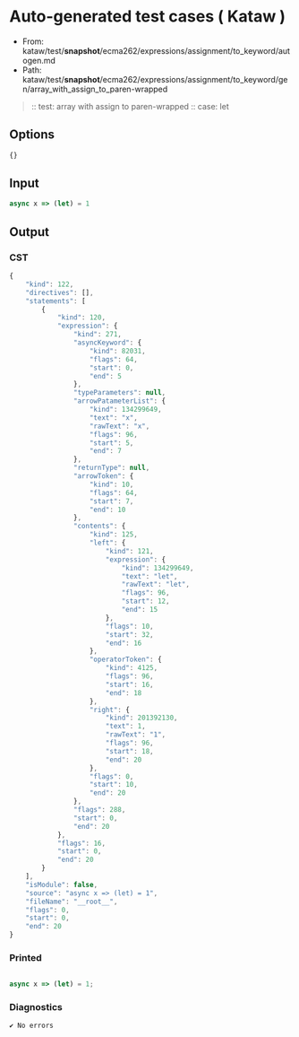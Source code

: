 # Auto-generated test cases ( Kataw )
- From: kataw/test/__snapshot__/ecma262/expressions/assignment/to_keyword/autogen.md
- Path: kataw/test/__snapshot__/ecma262/expressions/assignment/to_keyword/gen/array_with_assign_to_paren-wrapped
> :: test: array with assign to paren-wrapped
> :: case: let
## Options

`````js
{}
`````
## Input

`````js
async x => (let) = 1
`````
## Output

### CST

```javascript
{
    "kind": 122,
    "directives": [],
    "statements": [
        {
            "kind": 120,
            "expression": {
                "kind": 271,
                "asyncKeyword": {
                    "kind": 82031,
                    "flags": 64,
                    "start": 0,
                    "end": 5
                },
                "typeParameters": null,
                "arrowPatameterList": {
                    "kind": 134299649,
                    "text": "x",
                    "rawText": "x",
                    "flags": 96,
                    "start": 5,
                    "end": 7
                },
                "returnType": null,
                "arrowToken": {
                    "kind": 10,
                    "flags": 64,
                    "start": 7,
                    "end": 10
                },
                "contents": {
                    "kind": 125,
                    "left": {
                        "kind": 121,
                        "expression": {
                            "kind": 134299649,
                            "text": "let",
                            "rawText": "let",
                            "flags": 96,
                            "start": 12,
                            "end": 15
                        },
                        "flags": 10,
                        "start": 32,
                        "end": 16
                    },
                    "operatorToken": {
                        "kind": 4125,
                        "flags": 96,
                        "start": 16,
                        "end": 18
                    },
                    "right": {
                        "kind": 201392130,
                        "text": 1,
                        "rawText": "1",
                        "flags": 96,
                        "start": 18,
                        "end": 20
                    },
                    "flags": 0,
                    "start": 10,
                    "end": 20
                },
                "flags": 288,
                "start": 0,
                "end": 20
            },
            "flags": 16,
            "start": 0,
            "end": 20
        }
    ],
    "isModule": false,
    "source": "async x => (let) = 1",
    "fileName": "__root__",
    "flags": 0,
    "start": 0,
    "end": 20
}
```

### Printed

```javascript

async x => (let) = 1;
```

### Diagnostics

```javascript
✔ No errors
```

